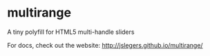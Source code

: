 # multirange
A tiny polyfill for HTML5 multi-handle sliders

For docs, check out the website: http://jslegers.github.io/multirange/
